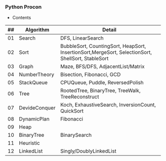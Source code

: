 ### Python Procon
- Contents

| ## |  Algorithm   | Detail |
|----|--------------|---|
| 01 | Search       | DFS, LinearSearch |
| 02 | Sort         | BubbleSort, CountingSort, HeapSort, InsertionSort,MergeSort, SelectionSort, ShellSort, StableSort|
| 03 | Graph        | Maze, BFS/DFS, AdjacentList/Matrix |
| 04 | NumberTheory | Bisection, Fibonacci, GCD  |
| 05 | StackQueue   | CPUQueue, Puddle, ReversedPolish |
| 06 | Tree         | RootedTree, BinaryTree, TreeWalk, TreeReconstruct |
| 07 | DevideConquer| Koch, ExhaustiveSearch, InversionCount, QuickSort |
| 08 | DynamicPlan  | Fibonacci |
| 09 | Heap         |  |
| 10 | BinaryTree   | BinarySearch |
| 11 | Heuristic    |  |
| 12 | LinkedList   | Singly/DoublyLinkedList |